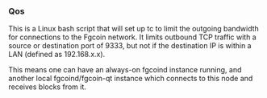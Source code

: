 ### Qos ###

This is a Linux bash script that will set up tc to limit the outgoing bandwidth for connections to the Fgcoin network. It limits outbound TCP traffic with a source or destination port of 9333, but not if the destination IP is within a LAN (defined as 192.168.x.x).

This means one can have an always-on fgcoind instance running, and another local fgcoind/fgcoin-qt instance which connects to this node and receives blocks from it.
